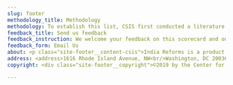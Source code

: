 ```yaml
---
slug: footer
methodology_title: Methodology
methodology: To establish this list, CSIS first conducted a literature review, looking for the frequency that individual reforms were listed by business associations, prominent economists, and government agencies. To refine the list, CSIS conducted a robust survey of over 50 prominent economics, policymakers, and experts. CSIS also organized a series of workshops in Washington D.C. and New Delhi featuring experts from outside the Indian government who further refined the list and helped determine the difficulty of enacting. Feedback is welcome.
feedback_title: Send us feedback
feedback_instruction: We welcome your feedback on this scorecard and on the specific reforms listed. Please fill out the form with your feedback here/on the following page
feedback_form: Email Us
about: <p class="site-footer__content-csis">India Reforms is a product of the Andreas C. Dracopoulos iDeas Lab, the in-house digital, multimedia, and design agency at the Center for Strategic and International Studies. Established in Washington, D.C., over 50 years ago, the Center for Strategic and International Studies (CSIS) is a bipartisan, nonprofit policy research organization dedicated to providing strategic insights and policy solutions to help decisionmakers chart a course toward a better world. To learn more about CSIS, visit <a href="https://www.csis.org" class="icon-link-external" rel="noopener nofollow" target="_blank">www.csis.org</a>.</p>
address: <address>1616 Rhode Island Avenue, NW<br/>Washington, DC 20036</address>
copyright: <div class="site-footer__copyright">©2019 by the Center for Strategic and  International Studies. All rights reserved. |<a class="privacy-policy" href="https://www.csis.org/privacy-policy" target="_blank" rel="nofollow noreferrer"> Privacy Policy</a> | <a class="privacy-policy" href="https://www.csis.org/reprint-permissions" target="_blank" rel="nofollow noreferrer">Reprint Permissions</a></div>

---
```

